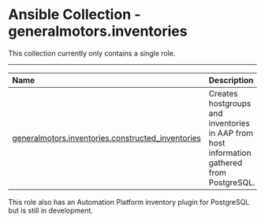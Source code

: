 # Ansible Collection - generalmotors.inventories

This collection currently only contains a single role.

--------------
| Name | Description |
| :--- | :--- |
|[generalmotors.inventories.constructed_inventories](roles/constructed_inventories/README.md)|Creates hostgroups and inventories in AAP from host information gathered from PostgreSQL.|

This role also has an Automation Platform inventory plugin for PostgreSQL but is still in development.